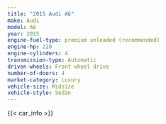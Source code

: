```yaml
---
title: "2015 Audi A6"
make: Audi
model: A6
year: 2015
engine-fuel-type: premium unleaded (recommended)
engine-hp: 220
engine-cylinders: 4
transmission-type: Automatic
driven-wheels: Front wheel drive
number-of-doors: 4
market-category: Luxury
vehicle-size: Midsize
vehicle-style: Sedan
---
```


{{< car_info >}}
